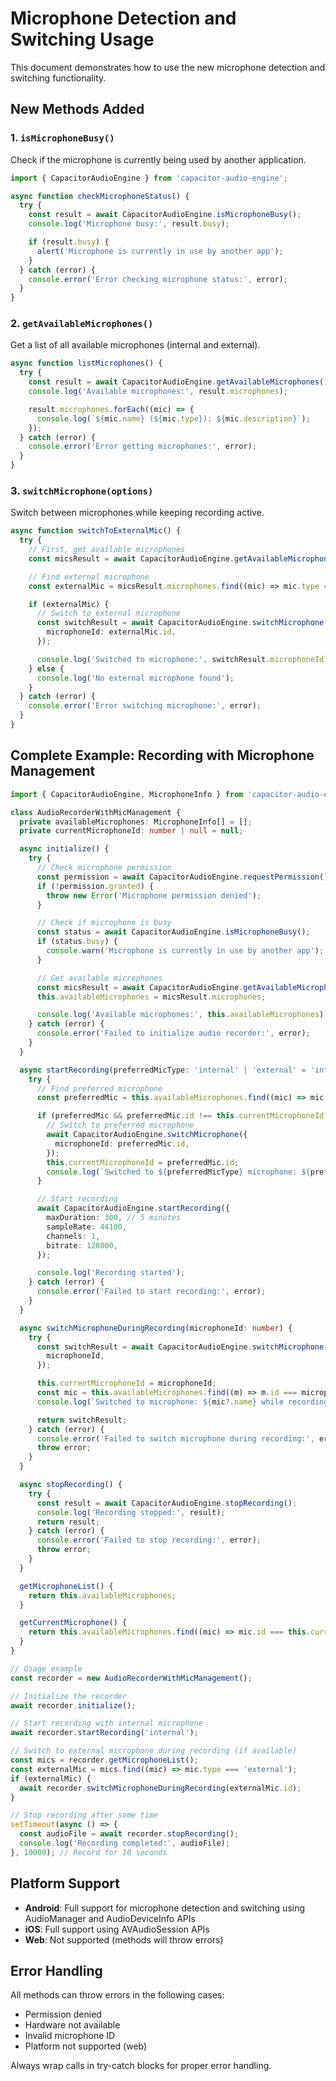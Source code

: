 # Microphone Detection and Switching Usage

This document demonstrates how to use the new microphone detection and switching functionality.

## New Methods Added

### 1. `isMicrophoneBusy()`

Check if the microphone is currently being used by another application.

```typescript
import { CapacitorAudioEngine } from 'capacitor-audio-engine';

async function checkMicrophoneStatus() {
  try {
    const result = await CapacitorAudioEngine.isMicrophoneBusy();
    console.log('Microphone busy:', result.busy);

    if (result.busy) {
      alert('Microphone is currently in use by another app');
    }
  } catch (error) {
    console.error('Error checking microphone status:', error);
  }
}
```

### 2. `getAvailableMicrophones()`

Get a list of all available microphones (internal and external).

```typescript
async function listMicrophones() {
  try {
    const result = await CapacitorAudioEngine.getAvailableMicrophones();
    console.log('Available microphones:', result.microphones);

    result.microphones.forEach((mic) => {
      console.log(`${mic.name} (${mic.type}): ${mic.description}`);
    });
  } catch (error) {
    console.error('Error getting microphones:', error);
  }
}
```

### 3. `switchMicrophone(options)`

Switch between microphones while keeping recording active.

```typescript
async function switchToExternalMic() {
  try {
    // First, get available microphones
    const micsResult = await CapacitorAudioEngine.getAvailableMicrophones();

    // Find external microphone
    const externalMic = micsResult.microphones.find((mic) => mic.type === 'external');

    if (externalMic) {
      // Switch to external microphone
      const switchResult = await CapacitorAudioEngine.switchMicrophone({
        microphoneId: externalMic.id,
      });

      console.log('Switched to microphone:', switchResult.microphoneId);
    } else {
      console.log('No external microphone found');
    }
  } catch (error) {
    console.error('Error switching microphone:', error);
  }
}
```

## Complete Example: Recording with Microphone Management

```typescript
import { CapacitorAudioEngine, MicrophoneInfo } from 'capacitor-audio-engine';

class AudioRecorderWithMicManagement {
  private availableMicrophones: MicrophoneInfo[] = [];
  private currentMicrophoneId: number | null = null;

  async initialize() {
    try {
      // Check microphone permission
      const permission = await CapacitorAudioEngine.requestPermission();
      if (!permission.granted) {
        throw new Error('Microphone permission denied');
      }

      // Check if microphone is busy
      const status = await CapacitorAudioEngine.isMicrophoneBusy();
      if (status.busy) {
        console.warn('Microphone is currently in use by another app');
      }

      // Get available microphones
      const micsResult = await CapacitorAudioEngine.getAvailableMicrophones();
      this.availableMicrophones = micsResult.microphones;

      console.log('Available microphones:', this.availableMicrophones);
    } catch (error) {
      console.error('Failed to initialize audio recorder:', error);
    }
  }

  async startRecording(preferredMicType: 'internal' | 'external' = 'internal') {
    try {
      // Find preferred microphone
      const preferredMic = this.availableMicrophones.find((mic) => mic.type === preferredMicType);

      if (preferredMic && preferredMic.id !== this.currentMicrophoneId) {
        // Switch to preferred microphone
        await CapacitorAudioEngine.switchMicrophone({
          microphoneId: preferredMic.id,
        });
        this.currentMicrophoneId = preferredMic.id;
        console.log(`Switched to ${preferredMicType} microphone: ${preferredMic.name}`);
      }

      // Start recording
      await CapacitorAudioEngine.startRecording({
        maxDuration: 300, // 5 minutes
        sampleRate: 44100,
        channels: 1,
        bitrate: 128000,
      });

      console.log('Recording started');
    } catch (error) {
      console.error('Failed to start recording:', error);
    }
  }

  async switchMicrophoneDuringRecording(microphoneId: number) {
    try {
      const switchResult = await CapacitorAudioEngine.switchMicrophone({
        microphoneId,
      });

      this.currentMicrophoneId = microphoneId;
      const mic = this.availableMicrophones.find((m) => m.id === microphoneId);
      console.log(`Switched to microphone: ${mic?.name} while recording`);

      return switchResult;
    } catch (error) {
      console.error('Failed to switch microphone during recording:', error);
      throw error;
    }
  }

  async stopRecording() {
    try {
      const result = await CapacitorAudioEngine.stopRecording();
      console.log('Recording stopped:', result);
      return result;
    } catch (error) {
      console.error('Failed to stop recording:', error);
      throw error;
    }
  }

  getMicrophoneList() {
    return this.availableMicrophones;
  }

  getCurrentMicrophone() {
    return this.availableMicrophones.find((mic) => mic.id === this.currentMicrophoneId);
  }
}

// Usage example
const recorder = new AudioRecorderWithMicManagement();

// Initialize the recorder
await recorder.initialize();

// Start recording with internal microphone
await recorder.startRecording('internal');

// Switch to external microphone during recording (if available)
const mics = recorder.getMicrophoneList();
const externalMic = mics.find((mic) => mic.type === 'external');
if (externalMic) {
  await recorder.switchMicrophoneDuringRecording(externalMic.id);
}

// Stop recording after some time
setTimeout(async () => {
  const audioFile = await recorder.stopRecording();
  console.log('Recording completed:', audioFile);
}, 10000); // Record for 10 seconds
```

## Platform Support

- **Android**: Full support for microphone detection and switching using AudioManager and AudioDeviceInfo APIs
- **iOS**: Full support using AVAudioSession APIs
- **Web**: Not supported (methods will throw errors)

## Error Handling

All methods can throw errors in the following cases:

- Permission denied
- Hardware not available
- Invalid microphone ID
- Platform not supported (web)

Always wrap calls in try-catch blocks for proper error handling.
